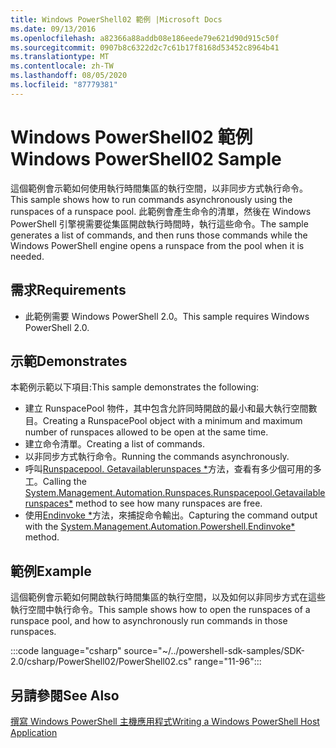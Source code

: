```yaml
---
title: Windows PowerShell02 範例 |Microsoft Docs
ms.date: 09/13/2016
ms.openlocfilehash: a82366a88addb08e186eede79e621d90d915c50f
ms.sourcegitcommit: 0907b8c6322d2c7c61b17f8168d53452c8964b41
ms.translationtype: MT
ms.contentlocale: zh-TW
ms.lasthandoff: 08/05/2020
ms.locfileid: "87779381"
---
```

# <a name="windows-powershell02-sample"></a><span data-ttu-id="256cd-102">Windows PowerShell02 範例</span><span class="sxs-lookup"><span data-stu-id="256cd-102">Windows PowerShell02 Sample</span></span>

<span data-ttu-id="256cd-103">這個範例會示範如何使用執行時間集區的執行空間，以非同步方式執行命令。</span><span class="sxs-lookup"><span data-stu-id="256cd-103">This sample shows how to run commands asynchronously using the runspaces of a runspace pool.</span></span> <span data-ttu-id="256cd-104">此範例會產生命令的清單，然後在 Windows PowerShell 引擎視需要從集區開啟執行時間時，執行這些命令。</span><span class="sxs-lookup"><span data-stu-id="256cd-104">The sample generates a list of commands, and then runs those commands while the Windows PowerShell engine opens a runspace from the pool when it is needed.</span></span>

## <a name="requirements"></a><span data-ttu-id="256cd-105">需求</span><span class="sxs-lookup"><span data-stu-id="256cd-105">Requirements</span></span>

- <span data-ttu-id="256cd-106">此範例需要 Windows PowerShell 2.0。</span><span class="sxs-lookup"><span data-stu-id="256cd-106">This sample requires Windows PowerShell 2.0.</span></span>

## <a name="demonstrates"></a><span data-ttu-id="256cd-107">示範</span><span class="sxs-lookup"><span data-stu-id="256cd-107">Demonstrates</span></span>

<span data-ttu-id="256cd-108">本範例示範以下項目:</span><span class="sxs-lookup"><span data-stu-id="256cd-108">This sample demonstrates the following:</span></span>

- <span data-ttu-id="256cd-109">建立 RunspacePool 物件，其中包含允許同時開啟的最小和最大執行空間數目。</span><span class="sxs-lookup"><span data-stu-id="256cd-109">Creating a RunspacePool object with a minimum and maximum number of runspaces allowed to be open at the same time.</span></span>
- <span data-ttu-id="256cd-110">建立命令清單。</span><span class="sxs-lookup"><span data-stu-id="256cd-110">Creating a list of commands.</span></span>
- <span data-ttu-id="256cd-111">以非同步方式執行命令。</span><span class="sxs-lookup"><span data-stu-id="256cd-111">Running the commands asynchronously.</span></span>
- <span data-ttu-id="256cd-112">呼叫[Runspacepool. Getavailablerunspaces \*](/dotnet/api/System.Management.Automation.Runspaces.RunspacePool.GetAvailableRunspaces)方法，查看有多少個可用的多工。</span><span class="sxs-lookup"><span data-stu-id="256cd-112">Calling the [System.Management.Automation.Runspaces.Runspacepool.Getavailablerunspaces\*](/dotnet/api/System.Management.Automation.Runspaces.RunspacePool.GetAvailableRunspaces) method to see how many runspaces are free.</span></span>
- <span data-ttu-id="256cd-113">使用[Endinvoke \*](/dotnet/api/System.Management.Automation.PowerShell.EndInvoke)方法，來捕捉命令輸出。</span><span class="sxs-lookup"><span data-stu-id="256cd-113">Capturing the command output with the [System.Management.Automation.Powershell.Endinvoke\*](/dotnet/api/System.Management.Automation.PowerShell.EndInvoke) method.</span></span>

## <a name="example"></a><span data-ttu-id="256cd-114">範例</span><span class="sxs-lookup"><span data-stu-id="256cd-114">Example</span></span>

<span data-ttu-id="256cd-115">這個範例會示範如何開啟執行時間集區的執行空間，以及如何以非同步方式在這些執行空間中執行命令。</span><span class="sxs-lookup"><span data-stu-id="256cd-115">This sample shows how to open the runspaces of a runspace pool, and how to asynchronously run commands in those runspaces.</span></span>

:::code language="csharp" source="~/../powershell-sdk-samples/SDK-2.0/csharp/PowerShell02/PowerShell02.cs" range="11-96":::

## <a name="see-also"></a><span data-ttu-id="256cd-116">另請參閱</span><span class="sxs-lookup"><span data-stu-id="256cd-116">See Also</span></span>

[<span data-ttu-id="256cd-117">撰寫 Windows PowerShell 主機應用程式</span><span class="sxs-lookup"><span data-stu-id="256cd-117">Writing a Windows PowerShell Host Application</span></span>](./writing-a-windows-powershell-host-application.md)
